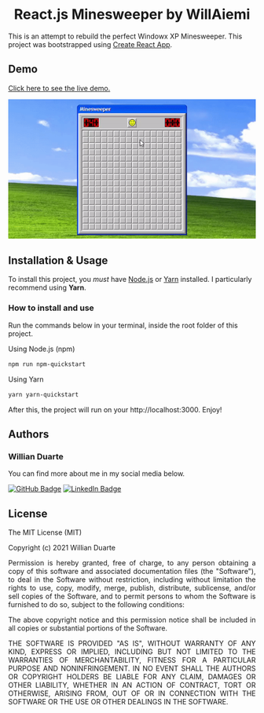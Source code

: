 <h1 align="center">React.js Minesweeper by WillAiemi</h1>

This is an attempt to rebuild the perfect Windowx XP Minesweeper. This project was bootstrapped using [Create React App](https://github.com/facebook/create-react-app).

## Demo
[Click here to see the live demo.](https://willaiemi.github.io/minesweeper-react-ts/)

<p align="center">
    <a href="https://willaiemi.github.io/minesweeper-react-ts/" target="_blank">
        <img src="./demo/minesweeper-demo.gif" alt="animated visual demonstration">
    </a>
</p>

## Installation & Usage
To install this project, you *must* have [Node.js](https://nodejs.org/en/) or [Yarn](https://classic.yarnpkg.com/en/) installed. I particularly recommend using **Yarn**.
### How to install and use
Run the commands below in your terminal, inside the root folder of this project.

Using Node.js (npm)
```sh
npm run npm-quickstart
```
Using Yarn
```sh
yarn yarn-quickstart
```
After this, the project will run on your http://localhost:3000. Enjoy!

## Authors
### Willian Duarte
You can find more about me in my social media below.

[![GitHub Badge](https://img.shields.io/badge/GitHub-100000?style=for-the-badge&logo=github&logoColor=white)](https://github.com/willaiemi)
[![LinkedIn Badge](https://img.shields.io/badge/LinkedIn-0077B5?style=for-the-badge&logo=linkedin&logoColor=white)](https://www.linkedin.com/in/willianmcduarte)

## License

The MIT License (MIT)

Copyright (c) 2021 Willian Duarte

<p align="justify">Permission is hereby granted, free of charge, to any person obtaining a copy of this software and associated documentation files (the "Software"), to deal in the Software without restriction, including without limitation the rights to use, copy, modify, merge, publish, distribute, sublicense, and/or sell copies of the Software, and to permit persons to whom the Software is furnished to do so, subject to the following conditions:</p>

<p align="justify">The above copyright notice and this permission notice shall be included in all copies or substantial portions of the Software.</p>

<p align="justify">THE SOFTWARE IS PROVIDED "AS IS", WITHOUT WARRANTY OF ANY KIND, EXPRESS OR IMPLIED, INCLUDING BUT NOT LIMITED TO THE WARRANTIES OF MERCHANTABILITY, FITNESS FOR A PARTICULAR PURPOSE AND NONINFRINGEMENT. IN NO EVENT SHALL THE AUTHORS OR COPYRIGHT HOLDERS BE LIABLE FOR ANY CLAIM, DAMAGES OR OTHER LIABILITY, WHETHER IN AN ACTION OF CONTRACT, TORT OR OTHERWISE, ARISING FROM, OUT OF OR IN CONNECTION WITH THE SOFTWARE OR THE USE OR OTHER DEALINGS IN THE SOFTWARE.</p>
